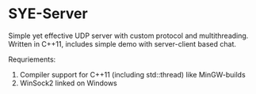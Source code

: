 SYE-Server
==========

Simple yet effective UDP server with custom protocol and multithreading.
Written in C++11, includes simple demo with server-client based chat.

Requriements:
1.	Compiler support for C++11 (including std::thread) like MinGW-builds
2.	WinSock2 linked on Windows
